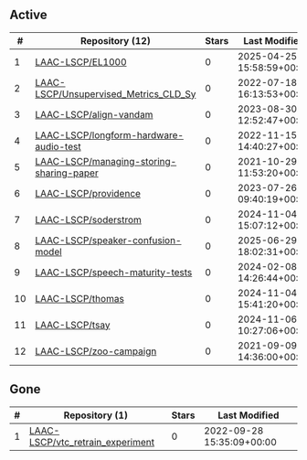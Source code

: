 ## Active
| # | Repository (12) | Stars | Last Modified |
| --- | --- | --- | --- |
| 1 | [LAAC-LSCP/EL1000](https://gin.g-node.org/LAAC-LSCP/EL1000) | 0 | 2025-04-25 15:58:59+00:00 |
| 2 | [LAAC-LSCP/Unsupervised_Metrics_CLD_Sy](https://gin.g-node.org/LAAC-LSCP/Unsupervised_Metrics_CLD_Sy) | 0 | 2022-07-18 16:13:53+00:00 |
| 3 | [LAAC-LSCP/align-vandam](https://gin.g-node.org/LAAC-LSCP/align-vandam) | 0 | 2023-08-30 12:52:47+00:00 |
| 4 | [LAAC-LSCP/longform-hardware-audio-test](https://gin.g-node.org/LAAC-LSCP/longform-hardware-audio-test) | 0 | 2022-11-15 14:40:27+00:00 |
| 5 | [LAAC-LSCP/managing-storing-sharing-paper](https://gin.g-node.org/LAAC-LSCP/managing-storing-sharing-paper) | 0 | 2021-10-29 11:53:20+00:00 |
| 6 | [LAAC-LSCP/providence](https://gin.g-node.org/LAAC-LSCP/providence) | 0 | 2023-07-26 09:40:19+00:00 |
| 7 | [LAAC-LSCP/soderstrom](https://gin.g-node.org/LAAC-LSCP/soderstrom) | 0 | 2024-11-04 15:07:12+00:00 |
| 8 | [LAAC-LSCP/speaker-confusion-model](https://gin.g-node.org/LAAC-LSCP/speaker-confusion-model) | 0 | 2025-06-29 18:02:31+00:00 |
| 9 | [LAAC-LSCP/speech-maturity-tests](https://gin.g-node.org/LAAC-LSCP/speech-maturity-tests) | 0 | 2024-02-08 14:26:44+00:00 |
| 10 | [LAAC-LSCP/thomas](https://gin.g-node.org/LAAC-LSCP/thomas) | 0 | 2024-11-04 15:41:20+00:00 |
| 11 | [LAAC-LSCP/tsay](https://gin.g-node.org/LAAC-LSCP/tsay) | 0 | 2024-11-06 10:27:06+00:00 |
| 12 | [LAAC-LSCP/zoo-campaign](https://gin.g-node.org/LAAC-LSCP/zoo-campaign) | 0 | 2021-09-09 14:36:00+00:00 |

## Gone
| # | Repository (1) | Stars | Last Modified |
| --- | --- | --- | --- |
| 1 | [LAAC-LSCP/vtc_retrain_experiment](https://gin.g-node.org/LAAC-LSCP/vtc_retrain_experiment) | 0 | 2022-09-28 15:35:09+00:00 |
